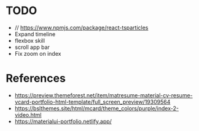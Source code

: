 # TODO
- // https://www.npmjs.com/package/react-tsparticles
- Expand timeline
- flexbox skill
- scroll app bar
- Fix zoom on index

# References
- https://preview.themeforest.net/item/matresume-material-cv-resume-vcard-portfolio-html-template/full_screen_preview/19309564
- https://bslthemes.site/html/mcard/theme_colors/purple/index-2-video.html
- https://materialui-portfolio.netlify.app/